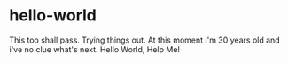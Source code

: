 # hello-world
This too shall pass. Trying things out.
At this moment i'm 30 years old and i've no clue what's next. Hello World, Help Me!
